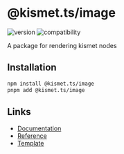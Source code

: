 # @kismet.ts/image

![version](https://img.shields.io/badge/version-0.1.0-orange)
![compatibility](https://img.shields.io/badge/compatibility-node.js-green)

A package for rendering kismet nodes

## Installation

```sh
npm install @kismet.ts/image
pnpm add @kismet.ts/image
```

## Links

- [Documentation](https://kismet.ghostrider-05.com/image/)
- [Reference](https://kismet.ghostrider-05.com/image/reference/modules.html)
- [Template](https://github.com/ghostrider-05/kismet.ts-template)
